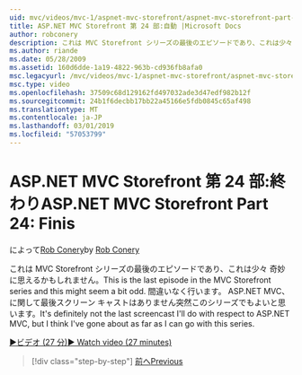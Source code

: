 ```yaml
---
uid: mvc/videos/mvc-1/aspnet-mvc-storefront/aspnet-mvc-storefront-part-24-finis
title: ASP.NET MVC Storefront 第 24 部:自動 |Microsoft Docs
author: robconery
description: これは MVC Storefront シリーズの最後のエピソードであり、これは少々 奇妙に思えるかもしれません。 間違いなく行います。 ASP.NET に関して最後スクリーン キャストしています.
ms.author: riande
ms.date: 05/28/2009
ms.assetid: 160d6dde-1a19-4822-963b-cd936fb8afa0
msc.legacyurl: /mvc/videos/mvc-1/aspnet-mvc-storefront/aspnet-mvc-storefront-part-24-finis
msc.type: video
ms.openlocfilehash: 37509c68d129162fd497032ade3d47edf982b12f
ms.sourcegitcommit: 24b1f6decbb17bb22a45166e5fdb0845c65af498
ms.translationtype: MT
ms.contentlocale: ja-JP
ms.lasthandoff: 03/01/2019
ms.locfileid: "57053799"
---
```

<a name="aspnet-mvc-storefront-part-24-finis"></a><span data-ttu-id="ca6ee-104">ASP.NET MVC Storefront 第 24 部:終わり</span><span class="sxs-lookup"><span data-stu-id="ca6ee-104">ASP.NET MVC Storefront Part 24: Finis</span></span>
====================
<span data-ttu-id="ca6ee-105">によって[Rob Conery](https://github.com/robconery)</span><span class="sxs-lookup"><span data-stu-id="ca6ee-105">by [Rob Conery](https://github.com/robconery)</span></span>

<span data-ttu-id="ca6ee-106">これは MVC Storefront シリーズの最後のエピソードであり、これは少々 奇妙に思えるかもしれません。</span><span class="sxs-lookup"><span data-stu-id="ca6ee-106">This is the last episode in the MVC Storefront series and this might seem a bit odd.</span></span> <span data-ttu-id="ca6ee-107">間違いなく行います。 ASP.NET MVC、に関して最後スクリーン キャストはありません突然このシリーズでもよいと思います。</span><span class="sxs-lookup"><span data-stu-id="ca6ee-107">It's definitely not the last screencast I'll do with respect to ASP.NET MVC, but I think I've gone about as far as I can go with this series.</span></span>

[<span data-ttu-id="ca6ee-108">&#9654;ビデオ (27 分)</span><span class="sxs-lookup"><span data-stu-id="ca6ee-108">&#9654; Watch video (27 minutes)</span></span>](https://channel9.msdn.com/Blogs/ASP-NET-Site-Videos/aspnet-mvc-storefront-part-24-finis)

> [!div class="step-by-step"]
> [<span data-ttu-id="ca6ee-109">前へ</span><span class="sxs-lookup"><span data-stu-id="ca6ee-109">Previous</span></span>](aspnet-mvc-storefront-part-23-getting-started-with-domain-driven-design.md)

